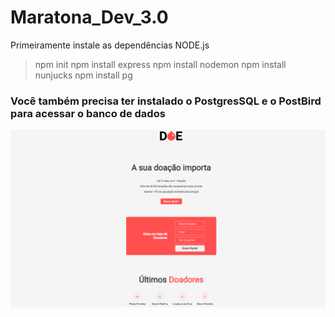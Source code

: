 # Maratona_Dev_3.0

Primeiramente instale as dependências NODE.js

>npm init
>npm install express
>npm install nodemon
>npm install nunjucks
>npm install pg

### Você também precisa ter instalado o PostgresSQL e o PostBird para acessar o banco de dados

![dashboard](https://github.com/PedroPadilhaPortella/Maratona_Dev_3.0/blob/master/dashboard.PNG)
